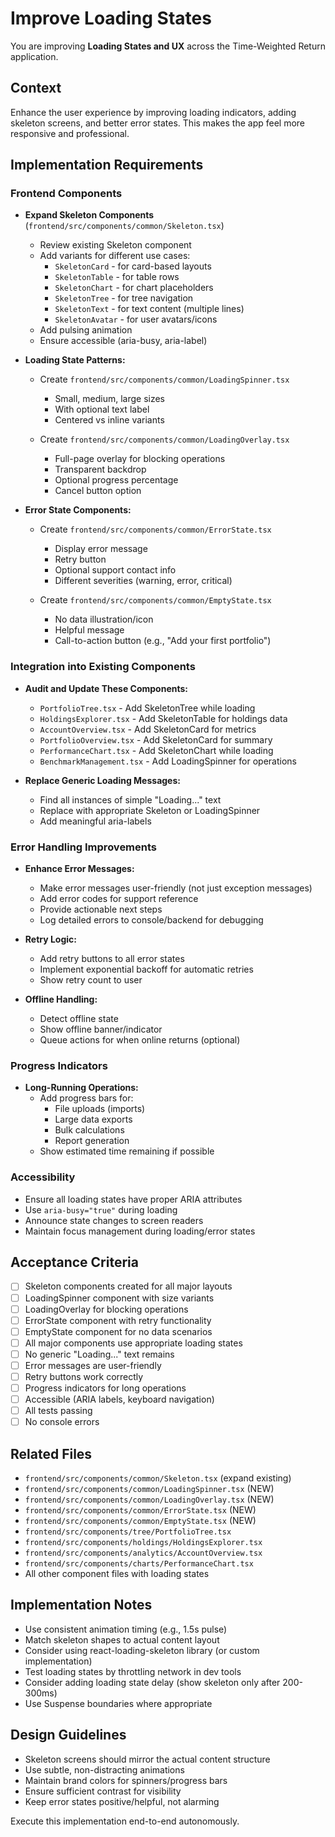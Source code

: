 # Improve Loading States

You are improving **Loading States and UX** across the Time-Weighted Return application.

## Context
Enhance the user experience by improving loading indicators, adding skeleton screens, and better error states. This makes the app feel more responsive and professional.

## Implementation Requirements

### Frontend Components

- **Expand Skeleton Components** (`frontend/src/components/common/Skeleton.tsx`)
  - Review existing Skeleton component
  - Add variants for different use cases:
    - `SkeletonCard` - for card-based layouts
    - `SkeletonTable` - for table rows
    - `SkeletonChart` - for chart placeholders
    - `SkeletonTree` - for tree navigation
    - `SkeletonText` - for text content (multiple lines)
    - `SkeletonAvatar` - for user avatars/icons
  - Add pulsing animation
  - Ensure accessible (aria-busy, aria-label)

- **Loading State Patterns:**
  - Create `frontend/src/components/common/LoadingSpinner.tsx`
    - Small, medium, large sizes
    - With optional text label
    - Centered vs inline variants

  - Create `frontend/src/components/common/LoadingOverlay.tsx`
    - Full-page overlay for blocking operations
    - Transparent backdrop
    - Optional progress percentage
    - Cancel button option

- **Error State Components:**
  - Create `frontend/src/components/common/ErrorState.tsx`
    - Display error message
    - Retry button
    - Optional support contact info
    - Different severities (warning, error, critical)

  - Create `frontend/src/components/common/EmptyState.tsx`
    - No data illustration/icon
    - Helpful message
    - Call-to-action button (e.g., "Add your first portfolio")

### Integration into Existing Components

- **Audit and Update These Components:**
  - `PortfolioTree.tsx` - Add SkeletonTree while loading
  - `HoldingsExplorer.tsx` - Add SkeletonTable for holdings data
  - `AccountOverview.tsx` - Add SkeletonCard for metrics
  - `PortfolioOverview.tsx` - Add SkeletonCard for summary
  - `PerformanceChart.tsx` - Add SkeletonChart while loading
  - `BenchmarkManagement.tsx` - Add LoadingSpinner for operations

- **Replace Generic Loading Messages:**
  - Find all instances of simple "Loading..." text
  - Replace with appropriate Skeleton or LoadingSpinner
  - Add meaningful aria-labels

### Error Handling Improvements

- **Enhance Error Messages:**
  - Make error messages user-friendly (not just exception messages)
  - Add error codes for support reference
  - Provide actionable next steps
  - Log detailed errors to console/backend for debugging

- **Retry Logic:**
  - Add retry buttons to all error states
  - Implement exponential backoff for automatic retries
  - Show retry count to user

- **Offline Handling:**
  - Detect offline state
  - Show offline banner/indicator
  - Queue actions for when online returns (optional)

### Progress Indicators

- **Long-Running Operations:**
  - Add progress bars for:
    - File uploads (imports)
    - Large data exports
    - Bulk calculations
    - Report generation
  - Show estimated time remaining if possible

### Accessibility

- Ensure all loading states have proper ARIA attributes
- Use `aria-busy="true"` during loading
- Announce state changes to screen readers
- Maintain focus management during loading/error states

## Acceptance Criteria
- [ ] Skeleton components created for all major layouts
- [ ] LoadingSpinner component with size variants
- [ ] LoadingOverlay for blocking operations
- [ ] ErrorState component with retry functionality
- [ ] EmptyState component for no data scenarios
- [ ] All major components use appropriate loading states
- [ ] No generic "Loading..." text remains
- [ ] Error messages are user-friendly
- [ ] Retry buttons work correctly
- [ ] Progress indicators for long operations
- [ ] Accessible (ARIA labels, keyboard navigation)
- [ ] All tests passing
- [ ] No console errors

## Related Files
- `frontend/src/components/common/Skeleton.tsx` (expand existing)
- `frontend/src/components/common/LoadingSpinner.tsx` (NEW)
- `frontend/src/components/common/LoadingOverlay.tsx` (NEW)
- `frontend/src/components/common/ErrorState.tsx` (NEW)
- `frontend/src/components/common/EmptyState.tsx` (NEW)
- `frontend/src/components/tree/PortfolioTree.tsx`
- `frontend/src/components/holdings/HoldingsExplorer.tsx`
- `frontend/src/components/analytics/AccountOverview.tsx`
- `frontend/src/components/charts/PerformanceChart.tsx`
- All other component files with loading states

## Implementation Notes
- Use consistent animation timing (e.g., 1.5s pulse)
- Match skeleton shapes to actual content layout
- Consider using react-loading-skeleton library (or custom implementation)
- Test loading states by throttling network in dev tools
- Consider adding loading state delay (show skeleton only after 200-300ms)
- Use Suspense boundaries where appropriate

## Design Guidelines
- Skeleton screens should mirror the actual content structure
- Use subtle, non-distracting animations
- Maintain brand colors for spinners/progress bars
- Ensure sufficient contrast for visibility
- Keep error states positive/helpful, not alarming

Execute this implementation end-to-end autonomously.
